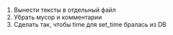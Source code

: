 1. Вынести тексты в отдельный файл
2. Убрать мусор и комментарии
3. Сделать так, чтобы time для set_time бралась из DB